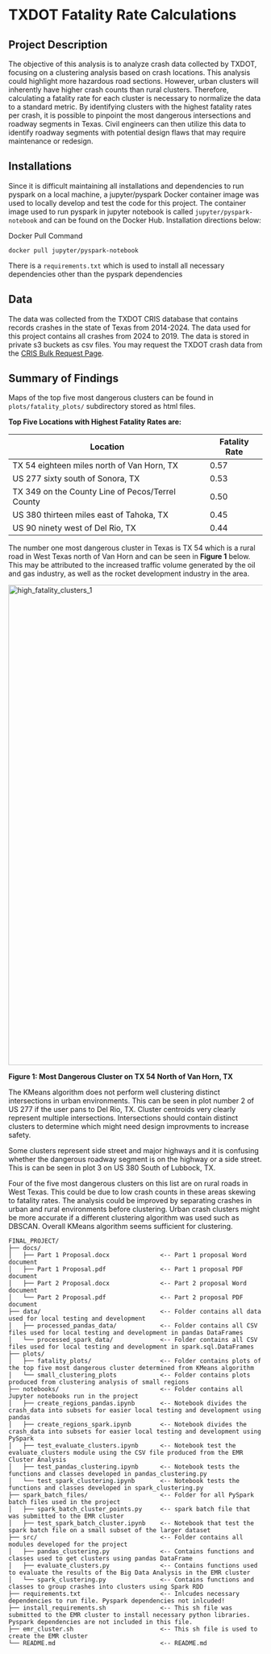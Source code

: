 # TXDOT Fatality Rate Calculations

## Project Description

The objective of this analysis is to analyze crash data collected by TXDOT, focusing on a clustering analysis based on crash locations. This analysis could highlight more hazardous road sections. However, urban clusters will inherently have higher crash counts than rural clusters. Therefore, calculating a fatality rate for each cluster is necessary to normalize the data to a standard metric. By identifying clusters with the highest fatality rates per crash, it is possible to pinpoint the most dangerous intersections and roadway segments in Texas. Civil engineers can then utilize this data to identify roadway segments with potential design flaws that may require maintenance or redesign.

## Installations

Since it is difficult maintaining all installations and dependencies to run pyspark on a local machine, a jupyter/pyspark Docker container image was used to locally develop and test the code for this project. The container image used to run pyspark in jupyter notebook is called `jupyter/pyspark-notebook` and can be found on the Docker Hub. Installation directions below:

Docker Pull Command

`docker pull jupyter/pyspark-notebook`

There is a `requirements.txt` which is used to install all necessary dependencies other than the pyspark dependencies

## Data

The data was collected from the TXDOT CRIS database that contains records crashes in the state of Texas from 2014-2024. The data used for this project contains all crashes from 2024 to 2019. The data is stored in private s3 buckets as csv files. You may request the TXDOT crash data from the [CRIS Bulk Request Page](https://www.txdot.gov/apps-cg/crash_records/form.htm).

## Summary of Findings

Maps of the top five most dangerous clusters can be found in `plots/fatality_plots/` subdirectory stored as html files.

**Top Five Locations with Highest Fatality Rates are:**

| Location                                   | Fatality Rate |
|--------------------------------------------|---------------|
| TX 54 eighteen miles north of Van Horn, TX                 | 0.57          |
| US 277 sixty south of Sonora, TX                  | 0.53          |
| TX 349 on the County Line of Pecos/Terrel County | 0.50          |
|US 380 thirteen miles east of Tahoka, TX                | 0.45          |
| US 90 ninety west of Del Rio, TX                      | 0.44          |


The number one most dangerous cluster in Texas is TX 54 which is a rural road in West Texas north of Van Horn and can be seen in **Figure 1** below. This may be attributed to the increased traffic volume generated by the oil and gas industry, as well as the rocket development industry in the area.


<img width="953" alt="high_fatality_clusters_1" src="https://github.com/user-attachments/assets/8197d3e7-421c-470f-aceb-6fa7b5b7c498">

**Figure 1: Most Dangerous Cluster on TX 54 North of Van Horn, TX**

The KMeans algorithm does not perform well clustering distinct intersections in urban environments. This can be seen in plot number 2 of US 277 if the user pans to Del Rio, TX. Cluster centroids very clearly represent multiple intersections. Intersections should contain distinct clusters to determine which might need design improvments to increase safety.

Some clusters represent side street and major highways and it is confusing whether the dangerous roadway segment is on the highway or a side street. This is can be seen in plot 3 on US 380 South of Lubbock, TX. 

Four of the five most dangerous clusters on this list are on rural roads in West Texas. This could be due to low crash counts in these areas skewing to fatality rates. The analysis could be improved by separating crashes in urban and rural environments before clustering. Urban crash clusters might be more accurate if a different clustering algorithm was used such as DBSCAN. Overall KMeans algorithm seems sufficient for clustering.

```
FINAL_PROJECT/
├── docs/
│   ├── Part 1 Proposal.docx              <-- Part 1 proposal Word document
│   ├── Part 1 Proposal.pdf               <-- Part 1 proposal PDF document
│   ├── Part 2 Proposal.docx              <-- Part 2 proposal Word document
│   └── Part 2 Proposal.pdf               <-- Part 2 proposal PDF document
├── data/                                 <-- Folder contains all data used for local testing and development 
│   ├── processed_pandas_data/            <-- Folder contains all CSV files used for local testing and development in pandas DataFrames
│   └── processed_spark_data/             <-- Folder contains all CSV files used for local testing and development in spark.sql.DataFrames
├── plots/ 
│   ├── fatality_plots/                   <-- Folder contains plots of the top five most dangerous cluster determined from KMeans algorithm
│   └── small_clustering_plots            <-- Folder contains plots produced from clustering analysis of small regions
├── notebooks/                            <-- Folder contains all Jupyter notebooks run in the project
│   ├── create_regions_pandas.ipynb       <-- Notebook divides the crash_data into subsets for easier local testing and development using pandas
│   ├── create_regions_spark.ipynb        <-- Notebook divides the crash_data into subsets for easier local testing and development using PySpark
│   ├── test_evaluate_clusters.ipynb      <-- Notebook test the evaluate_clusters module using the CSV file produced from the EMR Cluster Analysis
│   ├── test_pandas_clustering.ipynb      <-- Notebook tests the functions and classes developed in pandas_clustering.py
│   └── test_spark_clustering.ipynb       <-- Notebook tests the functions and classes developed in spark_clustering.py
├── spark_batch_files/                    <-- Folder for all PySpark batch files used in the project
│   ├── spark_batch_cluster_points.py     <-- spark batch file that was submitted to the EMR cluster 
│   ├── test_spark_batch_cluster.ipynb    <-- Notebook that test the spark batch file on a small subset of the larger dataset
├── src/                                  <-- Folder contains all modules developed for the project
│   ├── pandas_clustering.py              <-- Contains functions and classes used to get clusters using pandas DataFrame
│   ├── evaluate_clusters.py              <-- Contains functions used to evaluate the results of the Big Data Analysis in the EMR cluster
│   └── spark_clustering.py               <-- Contains functions and classes to group crashes into clusters using Spark RDD
├── requirements.txt                      <-- Inlcudes necessary dependencies to run file. Pyspark dependencies not inlcuded!
├── install_requirements.sh               <-- This sh file was submitted to the EMR cluster to install necessary python libraries. Pyspark dependencies are not included in this file.
├── emr_cluster.sh                        <-- This sh file is used to create the EMR cluster 
└── README.md                             <-- README.md
```
